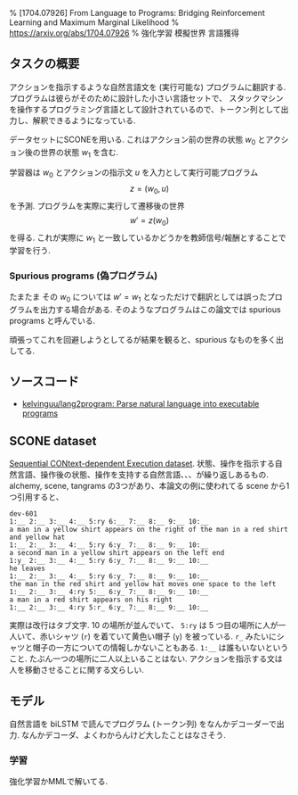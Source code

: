 % [1704.07926] From Language to Programs: Bridging Reinforcement Learning and Maximum Marginal Likelihood 
% https://arxiv.org/abs/1704.07926
% 強化学習 模擬世界 言語獲得

## タスクの概要

アクションを指示するような自然言語文を (実行可能な) プログラムに翻訳する.
プログラムは彼らがそのために設計した小さい言語セットで、
スタックマシンを操作するプログラミング言語として設計されているので、トークン列として出力し、解釈できるようになっている.

データセットにSCONEを用いる.
これはアクション前の世界の状態 $w_0$ とアクション後の世界の状態 $w_1$ を含む.

学習器は $w_0$ とアクションの指示文 $u$ を入力として実行可能プログラム
$$z = (w_0, u)$$
を予測.
プログラムを実際に実行して遷移後の世界
$$w' = z(w_0)$$
を得る.
これが実際に $w_1$ と一致しているかどうかを教師信号/報酬とすることで学習を行う.

### Spurious programs (偽プログラム)

たまたま その $w_0$ については $w'=w_1$ となっただけで翻訳としては誤ったプログラムを出力する場合がある.
そのようなプログラムはこの論文では spurious programs と呼んでいる.

頑張ってこれを回避しようとしてるが結果を観ると、spurious なものを多く出してる.

## ソースコード

- [kelvinguu/lang2program: Parse natural language into executable programs](https://github.com/kelvinguu/lang2program)

## SCONE dataset

[Sequential CONtext-dependent Execution dataset](https://nlp.stanford.edu/projects/scone/).
状態、操作を指示する自然言語、操作後の状態、操作を支持する自然言語、、、が繰り返しあるもの.
alchemy, scene, tangrams の3つがあり、本論文の例に使われてる scene から1つ引用すると、

```
dev-601
1:__ 2:__ 3:__ 4:__ 5:ry 6:__ 7:__ 8:__ 9:__ 10:__
a man in a yellow shirt appears on the right of the man in a red shirt and yellow hat
1:__ 2:__ 3:__ 4:__ 5:ry 6:y_ 7:__ 8:__ 9:__ 10:__
a second man in a yellow shirt appears on the left end
1:y_ 2:__ 3:__ 4:__ 5:ry 6:y_ 7:__ 8:__ 9:__ 10:__
he leaves
1:__ 2:__ 3:__ 4:__ 5:ry 6:y_ 7:__ 8:__ 9:__ 10:__
the man in the red shirt and yellow hat moves one space to the left
1:__ 2:__ 3:__ 4:ry 5:__ 6:y_ 7:__ 8:__ 9:__ 10:__
a man in a red shirt appears on his right
1:__ 2:__ 3:__ 4:ry 5:r_ 6:y_ 7:__ 8:__ 9:__ 10:__
```

実際は改行はタブ文字.
10 の場所が並んでいて、
`5:ry` は 5 つ目の場所に人が一人いて、赤いシャツ (`r`) を着ていて黄色い帽子 (`y`) を被っている.
`r_` みたいにシャツと帽子の一方についての情報しかないこともある.
`1:__` は誰もいないということ.
たぶん一つの場所に二人以上いることはない.
アクションを指示する文は人を移動させることに関する文らしい.

## モデル

自然言語を biLSTM で読んでプログラム (トークン列) をなんかデコーダーで出力.
なんかデコーダ、よくわからんけど大したことはなさそう.

### 学習

強化学習かMMLで解いてる.

